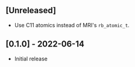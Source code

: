 ## [Unreleased]

- Use C11 atomics instead of MRI's `rb_atomic_t`.

## [0.1.0] - 2022-06-14

- Initial release
